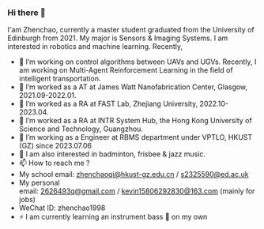 ### Hi there 👋

I'am Zhenchao, currently a master student graduated from the University of Edinburgh from 2021. My major is Sensors & Imaging Systems. I am interested in robotics and machine learning. Recently,

- 🔭 I’m working on control algorithms between UAVs and UGVs. Recently, I am working on Multi-Agent Reinforcement Learning in the field of intelligent transportation.
- 🌱 I’m worked as a AT at James Watt Nanofabrication Center, Glasgow, 2021.09-2022.01.
- 🌱 I’m worked as a RA at FAST Lab, Zhejiang University, 2022.10-2023.04.
- 🌱 I’m worked as a RA at INTR System Hub, the Hong Kong University of Science and Technology, Guangzhou.
- 🌱 I’m working as a Engineer at RBMS department under VPTLO, HKUST (GZ) since 2023.07.06
- 💬 I am also interested in badminton, frisbee & jazz music.
- 📫 How to reach me ?
- My school email: [zhenchaoqi@hkust-gz.edu.cn](mailto:zhenchaoqi@hkust-gz.edu.cn) / [s2325590@ed.ac.uk](mailto:s2325590@ed.ac.uk)
- My personal email: [2626493q@gmail.com](mailto:2626493q@gmail.com) / [kevin15806292830@163.com](mailto:kevin15806292830@163.com) (mainly for jobs)
- WeChat ID:  zhenchao1998
- ⚡ I am currently learning an instrument bass 🎸 on my own
<!--
**kevinknow/kevinknow** is a ✨ _special_ ✨ repository because its `README.md` (this file) appears on your GitHub profile.

Here are some ideas to get you started:

- 🔭 I’m currently working on ...
- 🌱 I’m currently learning ...
- 👯 I’m looking to collaborate on ...
- 🤔 I’m looking for help with ...
- 💬 Ask me about ...
- 📫 How to reach me: ...
- 😄 Pronouns: ...
- ⚡ Fun fact: ...
-->
